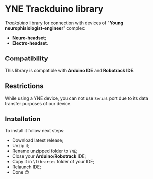 # YNE Trackduino library

*Trackduino* library for connection with devices of "**Young neurophisiologist-engineer**" complex:
- **Neuro-headset**;
- **Electro-headset**.

## Compatibility

This library is compatible with **Arduino IDE** and **Robotrack IDE**.

## Restrictions

While using a YNE device, you can not use `Serial` port due to its data transfer purposes of our device.

## Installation

To install it follow next steps:

- Download latest release;
- Unzip it;
- Rename unzipped folder to `YNE`;
- Close your **Arduino**/**Robotrack** IDE;
- Copy it in `\libraries` folder of your IDE;
- Relaunch IDE;
- Done 😊

